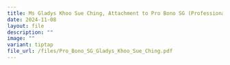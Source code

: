```yaml
---
title: Ms Gladys Khoo Sue Ching, Attachment to Pro Bono SG (Professional Services)
date: 2024-11-08
layout: file
description: ""
image: ""
variant: tiptap
file_url: /files/Pro_Bono_SG_Gladys_Khoo_Sue_Ching.pdf
---
```

